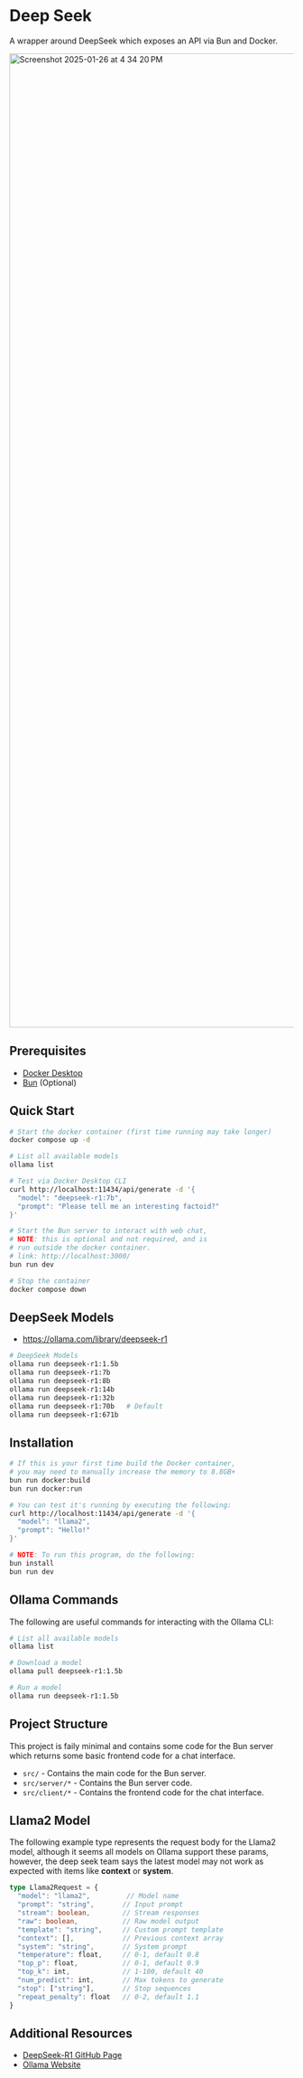 # Deep Seek

A wrapper around DeepSeek which exposes an API via Bun and Docker.

<img width="1725" alt="Screenshot 2025-01-26 at 4 34 20 PM" src="https://github.com/user-attachments/assets/9d730e27-ba5c-4d50-b949-dda701127e1e" />

## Prerequisites

- [Docker Desktop](https://www.docker.com/products/docker-desktop/)
- [Bun](https://bun.sh/) (Optional)

## Quick Start

```bash
# Start the docker container (first time running may take longer)
docker compose up -d

# List all available models
ollama list

# Test via Docker Desktop CLI
curl http://localhost:11434/api/generate -d '{
  "model": "deepseek-r1:7b",
  "prompt": "Please tell me an interesting factoid?"
}'

# Start the Bun server to interact with web chat,
# NOTE: this is optional and not required, and is
# run outside the docker container.
# link: http://localhost:3000/
bun run dev

# Stop the container
docker compose down
```

## DeepSeek Models

- https://ollama.com/library/deepseek-r1

```bash
# DeepSeek Models
ollama run deepseek-r1:1.5b
ollama run deepseek-r1:7b
ollama run deepseek-r1:8b
ollama run deepseek-r1:14b
ollama run deepseek-r1:32b
ollama run deepseek-r1:70b   # Default
ollama run deepseek-r1:671b
```

## Installation

```bash
# If this is your first time build the Docker container,
# you may need to manually increase the memory to 8.8GB+
bun run docker:build
bun run docker:run

# You can test it's running by executing the following:
curl http://localhost:11434/api/generate -d '{
  "model": "llama2",
  "prompt": "Hello!"
}'

# NOTE: To run this program, do the following:
bun install
bun run dev
```

## Ollama Commands

The following are useful commands for interacting with the Ollama CLI:

```bash
# List all available models
ollama list

# Download a model
ollama pull deepseek-r1:1.5b

# Run a model
ollama run deepseek-r1:1.5b
```

## Project Structure

This project is faily minimal and contains some code for the Bun server which returns some basic frontend code for a chat interface.

- `src/` - Contains the main code for the Bun server.
- `src/server/*` - Contains the Bun server code.
- `src/client/*` - Contains the frontend code for the chat interface.

## Llama2 Model

The following example type represents the request body for the Llama2 model, although it seems all models on Ollama support these params, however, the deep seek team says the latest model may not work as expected with items like **context** or **system**.

```ts
type Llama2Request = {
  "model": "llama2",         // Model name
  "prompt": "string",       // Input prompt
  "stream": boolean,        // Stream responses
  "raw": boolean,           // Raw model output
  "template": "string",     // Custom prompt template
  "context": [],            // Previous context array
  "system": "string",       // System prompt
  "temperature": float,     // 0-1, default 0.8
  "top_p": float,           // 0-1, default 0.9
  "top_k": int,             // 1-100, default 40
  "num_predict": int,       // Max tokens to generate
  "stop": ["string"],       // Stop sequences
  "repeat_penalty": float   // 0-2, default 1.1
}
```

## Additional Resources

- [DeepSeek-R1 GitHub Page](https://github.com/deepseek-ai/DeepSeek-R1)
- [Ollama Website](https://ollama.com/)
